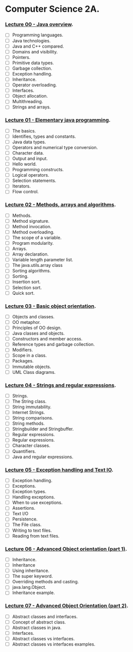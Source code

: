 # Computer Science 2A.

### [Lecture 00 - Java overview](https://github.com/Tombstone01/Java/blob/master/slides/ACSSE_CSC2A_2019_Lecture00.pdf).

* [ ] Programming languages.
* [ ] Java technologies.
* [ ] Java and C++ compared.
* [ ] Domains and visibility.
* [ ] Pointers.
* [ ] Primitive data types.
* [ ] Garbage collection.
* [ ] Exception handling.
* [ ] Inheritance.
* [ ] Operator overloading.
* [ ] Interfaces.
* [ ] Object allocation.
* [ ] Multithreading.
* [ ] Strings and arrays.

### [Lecture 01 - Elementary java programming](https://github.com/Tombstone01/Java/blob/master/slides/ACSSE_CSC2A_2019_Lecture01.pdf).

* [ ] The basics.
* [ ] Identifies, types and constants.
* [ ] Java data types.
* [ ] Operators and numerical type conversion.
* [ ] Character data.
* [ ] Output and input.
* [ ] Hello world.
* [ ] Programming constructs.
* [ ] Logical operators.
* [ ] Selection statements.
* [ ] Iterators.
* [ ] Flow control.

### [Lecture 02 - Methods, arrays and algorithms](https://github.com/Tombstone01/Java/blob/master/slides/ACSSE_CSC2A_2019_Lecture02.pdf).

* [ ] Methods.
* [ ] Method signature.
* [ ] Method invocation.
* [ ] Method overloading.
* [ ] The scope of a variable.
* [ ] Program modularity.
* [ ] Arrays.
* [ ] Array declaration.
* [ ] Variable length parameter list.
* [ ] The java.utils.array class
* [ ] Sorting algorithms.
* [ ] Sorting.
* [ ] Insertion sort.
* [ ] Selection sort.
* [ ] Quick sort.

### [Lecture 03 - Basic object orientation](https://github.com/Tombstone01/Java/blob/master/slides/ACSSE_CSC2A_2019_Lecture03.pdf).

* [ ] Objects and classes.
* [ ] OO metaphor.
* [ ] Principles of OO design.
* [ ] Java classes and objects.
* [ ] Constructors and member access.
* [ ] Reference types and garbage collection.
* [ ] Modifiers.
* [ ] Scope in a class.
* [ ] Packages.
* [ ] Immutable objects.
* [ ] UML Class diagrams.

### [Lecture 04 - Strings and regular expressions](https://github.com/Tombstone01/Java/blob/master/slides/ACSSE_CSC2A_2019_Lecture04.pdf).

* [ ] Strings.
* [ ] The String class.
* [ ] String immutability.
* [ ] Internet Strings.
* [ ] String comparisons.
* [ ] String methods.
* [ ] Stringbuilder and Stringbuffer.
* [ ] Regular expressions.
* [ ] Regular expressions.
* [ ] Character classes.
* [ ] Quantifiers.
* [ ] Java and regular expressions.

### [Lecture 05 - Exception handling and Text IO](https://github.com/Tombstone01/Java/blob/master/slides/ACSSE_CSC2A_2019_Lecture05.pdf).

* [ ] Exception handling.
* [ ] Exceptions.
* [ ] Exception types.
* [ ] Handling exceptions.
* [ ] When to use exceptions.
* [ ] Assertions.
* [ ] Text I/O
* [ ] Persistence.
* [ ] The File class.
* [ ] Writing to text files.
* [ ] Reading from text files.

### [Lecture 06 - Advanced Object orientation (part 1)](https://github.com/Tombstone01/Java/blob/master/slides/ACSSE_CSC2A_2019_Lecture06.pdf).

* [ ] Inheritance.
* [ ] Inheritance 
* [ ] Using inheritance.
* [ ] The super keyword.
* [ ] Overriding methods and casting.
* [ ] java.lang.Object.
* [ ] Inheritance example.

### [Lecture 07 - Advanced Object Orientation (part 2)](https://github.com/Tombstone01/Java/blob/master/slides/ACSSE_CSC2A_2019_Lecture07.pdf).

* [ ] Abstract classes and interfaces.
* [ ] Concept of abstract class.
* [ ] Abstract classes in java.
* [ ] Interfaces.
* [ ] Abstract classes vs interfaces.
* [ ] Abstract classes vs interfaces examples.

